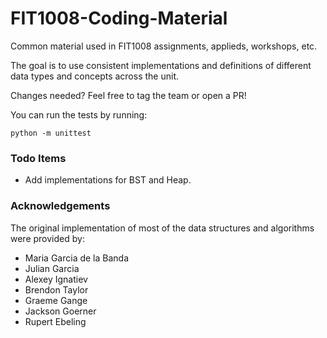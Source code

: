 # FIT1008-Coding-Material

Common material used in FIT1008 assignments, applieds, workshops, etc.

The goal is to use consistent implementations and definitions of different data types and concepts across the unit.

Changes needed? Feel free to tag the team or open a PR!

You can run the tests by running:

```
python -m unittest
```

### Todo Items

- Add implementations for BST and Heap.

### Acknowledgements

The original implementation of most of the data structures and algorithms were provided by:

- Maria Garcia de la Banda
- Julian Garcia
- Alexey Ignatiev
- Brendon Taylor
- Graeme Gange
- Jackson Goerner
- Rupert Ebeling
